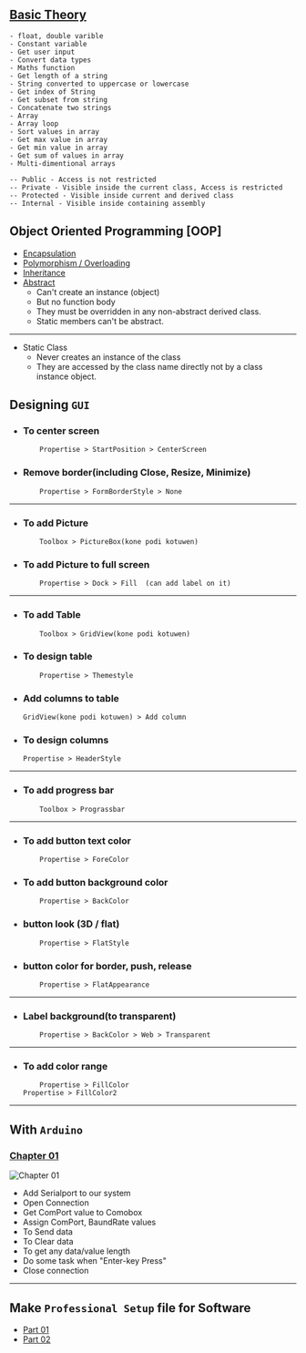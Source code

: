 ## [ Basic Theory ](https://github.com/denuwan-yasodhana/c-sharp/blob/main/Chapter_02/Basic)

	- float, double varible 
	- Constant variable
	- Get user input
	- Convert data types
	- Maths function
	- Get length of a string
	- String converted to uppercase or lowercase
	- Get index of String
	- Get subset from string
	- Concatenate two strings
	- Array
	- Array loop
	- Sort values in array
	- Get max value in array
	- Get min value in array
	- Get sum of values in array
	- Multi-dimentional arrays

 	-- Public - Access is not restricted
  	-- Private - Visible inside the current class, Access is restricted
   	-- Protected - Visible inside current and derived class
    -- Internal - Visible inside containing assembly

## Object Oriented Programming [OOP]
- [ Encapsulation ](https://github.com/denuwan-yasodhana/c-sharp/blob/main/OOP/Encapsulation.md)
- [ Polymorphism / Overloading ](https://github.com/denuwan-yasodhana/c-sharp/blob/main/OOP/Polymorphism.md)
- [ Inheritance ](https://github.com/denuwan-yasodhana/c-sharp/blob/main/OOP/Inheritance.md)
- [ Abstract ](https://github.com/denuwan-yasodhana/c-sharp/blob/main/OOP/Abstract.md)
  	- Can't create an instance (object)
  	- But no function body 
	- They must be overridden in any non-abstract derived class.
	- Static members can't be abstract.

---

- Static Class
	- Never creates an instance of the class
	- They are accessed by the class name directly not by a class instance object.

## Designing `GUI`

- ### To center screen	
    
          Propertise > StartPosition > CenterScreen
	  
- ### Remove border(including Close, Resize, Minimize)	
  
          Propertise > FormBorderStyle > None	  
---
- ### To add Picture		
  
          Toolbox > PictureBox(kone podi kotuwen)
          
- ### To add Picture to full screen	

          Propertise > Dock > Fill  (can add label on it)
---
- ### To add Table	
    
          Toolbox > GridView(kone podi kotuwen)

- ### To design table	

          Propertise > Themestyle
	  
- ### Add columns to table
	
	  GridView(kone podi kotuwen) > Add column
	  
- ### To design columns	
	
	  Propertise > HeaderStyle  
---
- ### To add progress bar	

          Toolbox > Prograssbar
---
- ### To add button text color	

          Propertise > ForeColor
          
- ### To add button background color	

          Propertise > BackColor
          
- ### button look (3D / flat)		

          Propertise > FlatStyle
          
- ### button color for border, push, release	

          Propertise > FlatAppearance
---
- ### Label background(to transparent)	

          Propertise > BackColor > Web > Transparent	
---
- ### To add color range	

          Propertise > FillColor
	  Propertise > FillColor2

-------
  
## With `Arduino`

### [ Chapter 01 ](https://github.com/denuwan-yasodhana/c-sharp/blob/main/Chapter_01/Form1.cs)
  
![Chapter 01](https://user-images.githubusercontent.com/110303643/200033129-4567b5fd-c028-41b3-9cf9-ac8628a35af2.PNG)

- Add Serialport to our system		
- Open Connection			
- Get ComPort value to Comobox		
- Assign ComPort, BaundRate values	 
- To Send data				
- To Clear data				
- To get any data/value length		
- Do some task when "Enter-key Press"	
- Close connection			

-------

## Make `Professional Setup` file for Software
  - [ Part 01 ](https://www.youtube.com/watch?v=sjUcvU3GFC4&t=174s)
  - [ Part 02 ](https://www.youtube.com/watch?v=spacjduPMkE&t=146s)
